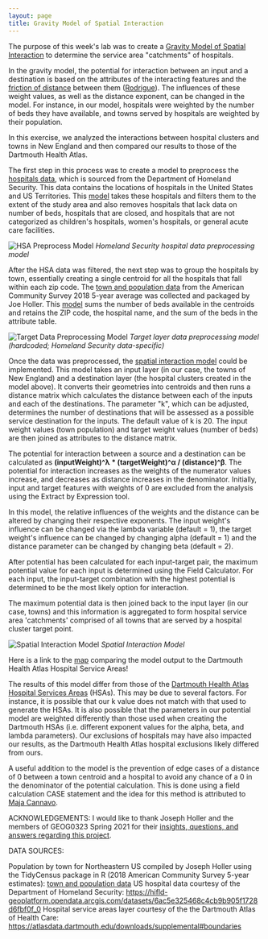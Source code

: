 ```yaml
---
layout: page
title: Gravity Model of Spatial Interaction
---
```


The purpose of this week's lab was to create a [Gravity Model of Spatial Interaction](https://transportgeography.org/contents/methods/spatial-interactions-gravity-model/) to determine the service area "catchments" of hospitals.

In the gravity model, the potential for interaction between an input and a destination is based on the attributes of the interacting features and the [friction of distance](https://transportgeography.org/contents/methods/spatial-interactions-gravity-model/spatial-interactions-distance-decay/) between them ([Rodrigue](https://transportgeography.org/contents/methods/spatial-interactions-gravity-model/)). The influences of these weight values, as well as the distance exponent, can be changed in the model. For instance, in our model, hospitals were weighted by the number of beds they have available, and towns served by hospitals are weighted by their population.

In this exercise, we analyzed the interactions between hospital clusters and towns in New England and then compared our results to those of the Dartmouth Health Atlas.

The first step in this process was to create a model to preprocess the [hospitals data](https://hifld-geoplatform.opendata.arcgis.com/datasets/6ac5e325468c4cb9b905f1728d6fbf0f_0), which is sourced from the Department of Homeland Security. This data contains the locations of hospitals in the United States and US Territories. This [model](https://github.com/emmaclinton/emmaclinton.github.io/blob/main/gravity/assets/HSA_Preprocess_Model.model3) takes these hospitals and filters them to the extent of the study area and also removes hospitals that lack data on number of beds, hospitals that are closed, and hospitals that are not categorized as children's hospitals, women's hospitals, or general acute care facilities.

![HSA Preprocess Model](/assets/HSA_Preprocess.png)
*Homeland Security hospital data preprocessing model*

After the HSA data was filtered, the next step was to group the hospitals by town, essentially creating a single centroid for all the hospitals that fall within each zip code. The [town and population data](https://gis4dev.github.io/lessons/assets/netown.gpkg) from the American Community Survey 2018 5-year average was collected and packaged by Joe Holler. This [model](https://github.com/emmaclinton/emmaclinton.github.io/blob/main/gravity/assets/Preprocess_Filtered_Target_Features.model3) sums the number of beds available in the centroids and retains the ZIP code, the hospital name, and the sum of the beds in the attribute table.

![Target Data Preprocessing Model](/assets/target_preprocess.png)
*Target layer data preprocessing model (hardcoded; Homeland Security data-specific)*

Once the data was preprocessed, the [spatial interaction model](https://github.com/emmaclinton/emmaclinton.github.io/blob/main/gravity/assets/GravityModelUsingDistMatrix.model3) could be implemented. This model takes an input layer (in our case, the towns of New England) and a destination layer (the hospital clusters created in the model above). It converts their geometries into centroids and then runs a distance matrix which calculates the distance between each of the inputs and each of the destinations. The parameter "k", which can be adjusted, determines the number of destinations that will be assessed as a possible service destination for the inputs. The default value of k is 20. The input weight values (town population) and target weight values (number of beds) are then joined as attributes to the distance matrix.

The potential for interaction between a source and a destination can be calculated as **(inputWeight)^λ * (targetWeight)^α / (distance)^β**. The potential for interaction increases as the weights of the numerator values increase, and decreases as distance increases in the denominator. Initially, input and target features with weights of 0 are excluded from the analysis using the Extract by Expression tool.

In this model, the relative influences of the weights and the distance can be altered by changing their respective exponents. The input weight's influence can be changed via the lambda variable (default = 1), the target weight's influence can be changed by changing alpha (default = 1) and the distance parameter can be changed by changing beta (default = 2).

After potential has been calculated for each input-target pair, the maximum potential value for each input is determined using the Field Calculator. For each input, the input-target combination with the highest potential is determined to be the most likely option for interaction.

The maximum potential data is then joined back to the input layer (in our case, towns) and this information is aggregated to form hospital service area 'catchments' comprised of all towns that are served by a hospital cluster target point.

![Spatial Interaction Model](/assets/GravityModel2.png)
*Spatial Interaction Model*

Here is a link to the [map](assets/) comparing the model output to the Dartmouth Health Atlas Hospital Service Areas!

The results of this model differ from those of the [Dartmouth Health Atlas Hospital Services Areas](https://atlasdata.dartmouth.edu/downloads/supplemental#boundaries) (HSAs). This may be due to several factors. For instance, it is possible that our k value does not match with that used to generate the HSAs. It is also possible that the parameters in our potential model are weighted differently than those used when creating the Dartmouth HSAs (i.e. different exponent values for the alpha, beta, and lambda parameters). Our exclusions of hospitals may have also impacted our results, as the Dartmouth Health Atlas hospital exclusions likely differed from ours.

A useful addition to the model is the prevention of edge cases of a distance of 0 between a town centroid and a hospital to avoid any chance of a 0 in the denominator of the potential calculation. This is done using a field calculation CASE statement and the idea for this method is attributed to [Maja Cannavo](https://majacannavo.github.io/geog323/portfolio/gravity/gravity.html).


ACKNOWLEDGEMENTS: I would like to thank Joseph Holler and the members of GEOG0323 Spring 2021 for their [insights, questions, and answers regarding this project](https://github.com/GIS4DEV/GIS4DEV.github.io/issues).

DATA SOURCES:

Population by town for Northeastern US compiled by Joseph Holler using the TidyCensus package in R (2018 American Community Survey 5-year estimates): [town and population data](https://gis4dev.github.io/lessons/assets/netown.gpkg)
US hospital data courtesy of the Department of Homeland Security: https://hifld-geoplatform.opendata.arcgis.com/datasets/6ac5e325468c4cb9b905f1728d6fbf0f_0
Hospital service areas layer courtesy of the the Dartmouth Atlas of Health Care: https://atlasdata.dartmouth.edu/downloads/supplemental#boundaries
